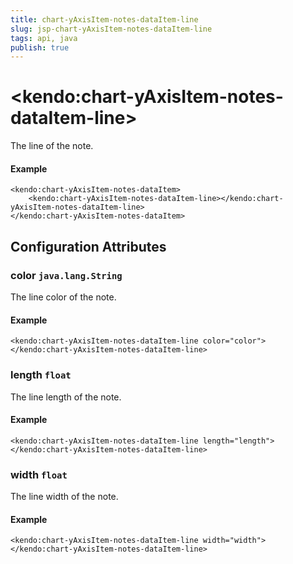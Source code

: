 ```yaml
---
title: chart-yAxisItem-notes-dataItem-line
slug: jsp-chart-yAxisItem-notes-dataItem-line
tags: api, java
publish: true
---
```


# \<kendo:chart-yAxisItem-notes-dataItem-line\>

The line of the note.

#### Example
    <kendo:chart-yAxisItem-notes-dataItem>
        <kendo:chart-yAxisItem-notes-dataItem-line></kendo:chart-yAxisItem-notes-dataItem-line>
    </kendo:chart-yAxisItem-notes-dataItem>

## Configuration Attributes

### color `java.lang.String`

The line color of the note.

#### Example
    <kendo:chart-yAxisItem-notes-dataItem-line color="color">
    </kendo:chart-yAxisItem-notes-dataItem-line>

### length `float`

The line length of the note.

#### Example
    <kendo:chart-yAxisItem-notes-dataItem-line length="length">
    </kendo:chart-yAxisItem-notes-dataItem-line>

### width `float`

The line width of the note.

#### Example
    <kendo:chart-yAxisItem-notes-dataItem-line width="width">
    </kendo:chart-yAxisItem-notes-dataItem-line>

